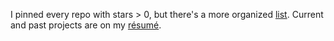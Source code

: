 
I pinned every repo with stars > 0, but there's a more organized [list](https://philchu.ghost.io/open-source/). Current and past projects are on my [résumé](http://philipchu.com/). 
